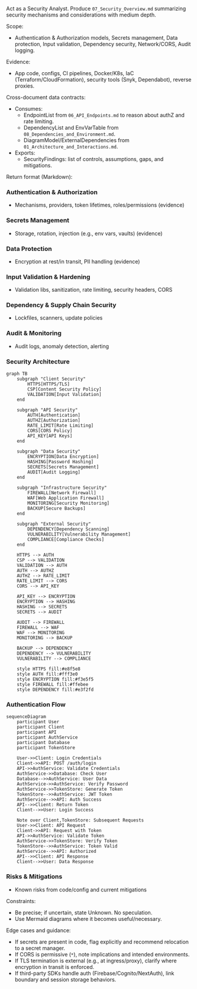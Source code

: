 Act as a Security Analyst. Produce `07_Security_Overview.md` summarizing security mechanisms and considerations with medium depth.

Scope:
- Authentication & Authorization models, Secrets management, Data protection, Input validation, Dependency security, Network/CORS, Audit logging.

Evidence:
- App code, configs, CI pipelines, Docker/K8s, IaC (Terraform/CloudFormation), security tools (Snyk, Dependabot), reverse proxies.

Cross-document data contracts:
- Consumes:
  - EndpointList from `06_API_Endpoints.md` to reason about authZ and rate limiting.
  - DependencyList and EnvVarTable from `08_Dependencies_and_Environment.md`.
  - DiagramModel/ExternalDependencies from `01_Architecture_and_Interactions.md`.
- Exports:
  - SecurityFindings: list of controls, assumptions, gaps, and mitigations.

Return format (Markdown):
### Authentication & Authorization
- Mechanisms, providers, token lifetimes, roles/permissions (evidence)

### Secrets Management
- Storage, rotation, injection (e.g., env vars, vaults) (evidence)

### Data Protection
- Encryption at rest/in transit, PII handling (evidence)

### Input Validation & Hardening
- Validation libs, sanitization, rate limiting, security headers, CORS

### Dependency & Supply Chain Security
- Lockfiles, scanners, update policies

### Audit & Monitoring
- Audit logs, anomaly detection, alerting

### Security Architecture
```mermaid
graph TB
    subgraph "Client Security"
        HTTPS[HTTPS/TLS]
        CSP[Content Security Policy]
        VALIDATION[Input Validation]
    end
    
    subgraph "API Security"
        AUTH[Authentication]
        AUTHZ[Authorization]
        RATE_LIMIT[Rate Limiting]
        CORS[CORS Policy]
        API_KEY[API Keys]
    end
    
    subgraph "Data Security"
        ENCRYPTION[Data Encryption]
        HASHING[Password Hashing]
        SECRETS[Secrets Management]
        AUDIT[Audit Logging]
    end
    
    subgraph "Infrastructure Security"
        FIREWALL[Network Firewall]
        WAF[Web Application Firewall]
        MONITORING[Security Monitoring]
        BACKUP[Secure Backups]
    end
    
    subgraph "External Security"
        DEPENDENCY[Dependency Scanning]
        VULNERABILITY[Vulnerability Management]
        COMPLIANCE[Compliance Checks]
    end
    
    HTTPS --> AUTH
    CSP --> VALIDATION
    VALIDATION --> AUTH
    AUTH --> AUTHZ
    AUTHZ --> RATE_LIMIT
    RATE_LIMIT --> CORS
    CORS --> API_KEY
    
    API_KEY --> ENCRYPTION
    ENCRYPTION --> HASHING
    HASHING --> SECRETS
    SECRETS --> AUDIT
    
    AUDIT --> FIREWALL
    FIREWALL --> WAF
    WAF --> MONITORING
    MONITORING --> BACKUP
    
    BACKUP --> DEPENDENCY
    DEPENDENCY --> VULNERABILITY
    VULNERABILITY --> COMPLIANCE
    
    style HTTPS fill:#e8f5e8
    style AUTH fill:#fff3e0
    style ENCRYPTION fill:#f3e5f5
    style FIREWALL fill:#ffebee
    style DEPENDENCY fill:#e3f2fd
```

### Authentication Flow
```mermaid
sequenceDiagram
    participant User
    participant Client
    participant API
    participant AuthService
    participant Database
    participant TokenStore
    
    User->>Client: Login Credentials
    Client->>API: POST /auth/login
    API->>AuthService: Validate Credentials
    AuthService->>Database: Check User
    Database-->>AuthService: User Data
    AuthService->>AuthService: Verify Password
    AuthService->>TokenStore: Generate Token
    TokenStore-->>AuthService: JWT Token
    AuthService-->>API: Auth Success
    API-->>Client: Return Token
    Client-->>User: Login Success
    
    Note over Client,TokenStore: Subsequent Requests
    User->>Client: API Request
    Client->>API: Request with Token
    API->>AuthService: Validate Token
    AuthService->>TokenStore: Verify Token
    TokenStore-->>AuthService: Token Valid
    AuthService-->>API: Authorized
    API-->>Client: API Response
    Client-->>User: Data Response
```

### Risks & Mitigations
- Known risks from code/config and current mitigations

Constraints:
- Be precise; if uncertain, state Unknown. No speculation.
- Use Mermaid diagrams where it becomes useful/necessary.

Edge cases and guidance:
- If secrets are present in code, flag explicitly and recommend relocation to a secret manager.
- If CORS is permissive (`*`), note implications and intended environments.
- If TLS termination is external (e.g., at ingress/proxy), clarify where encryption in transit is enforced.
- If third-party SDKs handle auth (Firebase/Cognito/NextAuth), link boundary and session storage behaviors.

